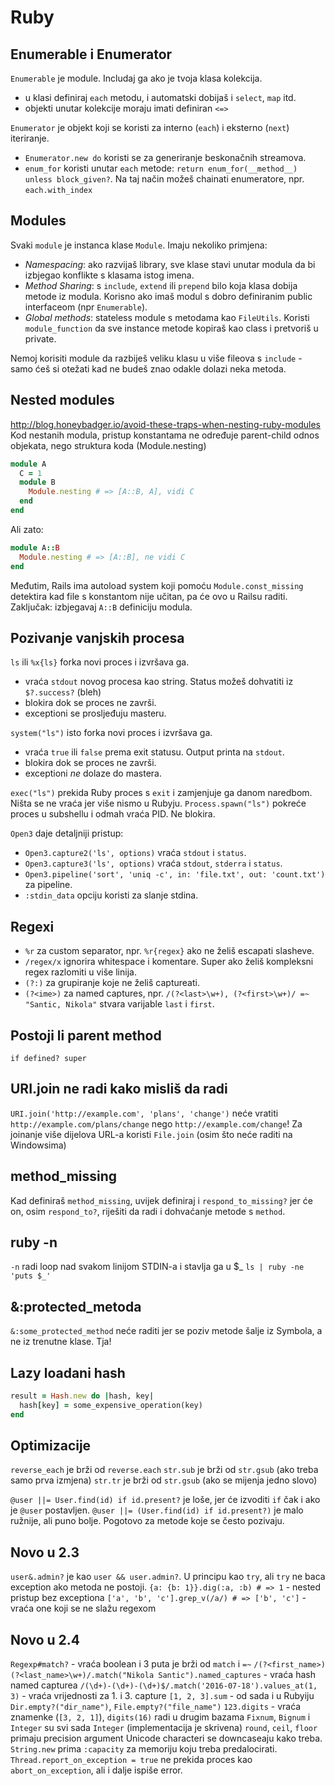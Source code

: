 # Ruby

## Enumerable i Enumerator
`Enumerable` je module. Includaj ga ako je tvoja klasa kolekcija.
  * u klasi definiraj `each` metodu, i automatski dobijaš i `select`, `map` itd.
  * objekti unutar kolekcije moraju imati definiran `<=>`

`Enumerator` je objekt koji se koristi za interno (`each`) i eksterno (`next`) iteriranje.
  * `Enumerator.new do` koristi se za generiranje beskonačnih streamova.
  * `enum_for` koristi unutar `each` metode: `return enum_for(__method__) unless block_given?`. Na taj način možeš chainati enumeratore, npr. `each.with_index`


## Modules
Svaki `module` je instanca klase `Module`. Imaju nekoliko primjena:
* *Namespacing*: ako razvijaš library, sve klase stavi unutar modula da bi izbjegao konflikte s klasama istog imena.
* *Method Sharing*: s `include`, `extend` ili `prepend` bilo koja klasa dobija metode iz modula. Korisno ako imaš modul s dobro definiranim public interfaceom (npr `Enumerable`).
* *Global methods*: stateless module s metodama kao `FileUtils`. Koristi `module_function` da sve instance metode kopiraš kao class i pretvoriš u private.

Nemoj korisiti module da razbiješ veliku klasu u više fileova s `include` - samo ćeš si otežati kad ne budeš znao odakle dolazi neka metoda.


## Nested modules
http://blog.honeybadger.io/avoid-these-traps-when-nesting-ruby-modules
Kod nestanih modula, pristup konstantama ne određuje parent-child odnos objekata, nego struktura koda (Module.nesting)

```ruby
module A
  C = 1
  module B
    Module.nesting # => [A::B, A], vidi C
  end
end
```

Ali zato:
```ruby
module A::B
  Module.nesting # => [A::B], ne vidi C
end
```

Međutim, Rails ima autoload system koji pomoću `Module.const_missing` detektira kad file s konstantom nije učitan, pa će ovo u Railsu raditi. Zaključak: izbjegavaj `A::B` definiciju modula.


## Pozivanje vanjskih procesa
``ls`` ili `%x{ls}` forka novi proces i izvršava ga.
  * vraća `stdout` novog procesa kao string. Status možeš dohvatiti iz `$?.success?` (bleh)
  * blokira dok se proces ne završi.
  * exceptioni se prosljeđuju masteru.

`system("ls")` isto forka novi proces i izvršava ga.
  * vraća `true` ili `false` prema exit statusu. Output printa na `stdout`.
  * blokira dok se proces ne završi.
  * exceptioni *ne* dolaze do mastera.

`exec("ls")` prekida Ruby proces s `exit` i zamjenjuje ga danom naredbom. Ništa se ne vraća jer više nismo u Rubyju.
`Process.spawn("ls")` pokreće proces u subshellu i odmah vraća PID. Ne blokira.

`Open3` daje detaljniji pristup:
  * `Open3.capture2('ls', options)` vraća `stdout` i `status`.
  * `Open3.capture3('ls', options)` vraća `stdout`, `stderra` i `status`.
  * `Open3.pipeline('sort', 'uniq -c', in: 'file.txt', out: 'count.txt')` za pipeline.
  * `:stdin_data` opciju koristi za slanje stdina.


## Regexi
* `%r` za custom separator, npr. `%r{regex}` ako ne želiš escapati slasheve.
* `/regex/x` ignorira whitespace i komentare. Super ako želiš kompleksni regex razlomiti u više linija.
* `(?:)` za grupiranje koje ne želiš captureati.
* `(?<ime>)` za named captures, npr. `/(?<last>\w+), (?<first>\w+)/ =~ "Santic, Nikola"` stvara varijable `last` i `first`.


## Postoji li parent method
`if defined? super`


## URI.join ne radi kako misliš da radi
`URI.join('http://example.com', 'plans', 'change')` neće vratiti `http://example.com/plans/change` nego `http://example.com/change`!
Za joinanje više dijelova URL-a koristi `File.join` (osim što neće raditi na Windowsima)


## method_missing
Kad definiraš `method_missing`, uvijek definiraj i `respond_to_missing?` jer će on, osim `respond_to?`,
riješiti da radi i dohvaćanje metode s `method`.


## ruby -n
`-n` radi loop nad svakom linijom STDIN-a i stavlja ga u $_
`ls | ruby -ne 'puts $_'`


## &:protected_metoda
`&:some_protected_method` neće raditi jer se poziv metode šalje iz Symbola, a ne iz trenutne klase. Tja!


## Lazy loadani hash
```ruby
result = Hash.new do |hash, key|
  hash[key] = some_expensive_operation(key)
end
```


## Optimizacije
`reverse_each` je brži od `reverse.each`
`str.sub` je brži od `str.gsub` (ako treba samo prva izmjena)
`str.tr` je brži od `str.gsub` (ako se mijenja jedno slovo)

`@user ||= User.find(id) if id.present?` je loše, jer će izvoditi `if` čak i ako je `@user` postavljen.
`@user ||= (User.find(id) if id.present?)` je malo ružnije, ali puno bolje. Pogotovo za metode koje se često pozivaju.


## Novo u 2.3
`user&.admin?` je kao `user && user.admin?`. U principu kao `try`, ali `try` ne baca exception ako metoda ne postoji.
`{a: {b: 1}}.dig(:a, :b) # => 1` - nested pristup bez exceptiona
`['a', 'b', 'c'].grep_v(/a/) # => ['b', 'c']` - vraća one koji se ne slažu regexom


## Novo u 2.4
`Regexp#match?` - vraća boolean i 3 puta je brži od `match` i `=~`
`/(?<first_name>) (?<last_name>\w+)/.match("Nikola Santic").named_captures` - vraća hash named capturea
`/(\d+)-(\d+)-(\d+)$/.match('2016-07-18').values_at(1, 3)` - vraća vrijednosti za 1. i 3. capture
`[1, 2, 3].sum` - od sada i u Rubyiju
`Dir.empty?("dir_name")`, `File.empty?("file_name")`
`123.digits` - vraća znamenke (`[3, 2, 1]`), `digits(16)` radi u drugim bazama
`Fixnum`, `Bignum` i `Integer` su svi sada `Integer` (implementacija je skrivena)
`round`, `ceil`, `floor` primaju precision argument
Unicode characteri se downcaseaju kako treba.
`String.new` prima `:capacity` za memoriju koju treba predalocirati.
`Thread.report_on_exception = true` ne prekida proces kao `abort_on_exception`, ali i dalje ispiše error.
